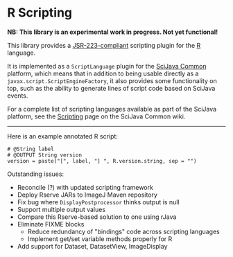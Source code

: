 # R Scripting

__NB: This library is an experimental work in progress. Not yet functional!__

This library provides a
[JSR-223-compliant](https://en.wikipedia.org/wiki/Scripting_for_the_Java_Platform)
scripting plugin for the [R](http://www.r-project.org/) language.

It is implemented as a `ScriptLanguage` plugin for the [SciJava
Common](https://github.com/scijava/scijava-common) platform, which means that
in addition to being usable directly as a `javax.script.ScriptEngineFactory`,
it also provides some functionality on top, such as the ability to generate
lines of script code based on SciJava events.

For a complete list of scripting languages available as part of the SciJava
platform, see the
[Scripting](https://github.com/scijava/scijava-common/wiki/Scripting) page on
the SciJava Common wiki.

-----

Here is an example annotated R script:
```
# @String label
# @OUTPUT String version
version = paste("[", label, "] ", R.version.string, sep = "")
```

Outstanding issues:

* Reconcile (?) with updated scripting framework
* Deploy Rserve JARs to ImageJ Maven repository
* Fix bug where `DisplayPostprocessor` thinks output is null
* Support multiple output values
* Compare this Rserve-based solution to one using rJava
* Eliminate FIXME blocks
  - Reduce redundancy of "bindings" code across scripting languages
  - Implement get/set variable methods properly for R
* Add support for Dataset, DatasetView, ImageDisplay
